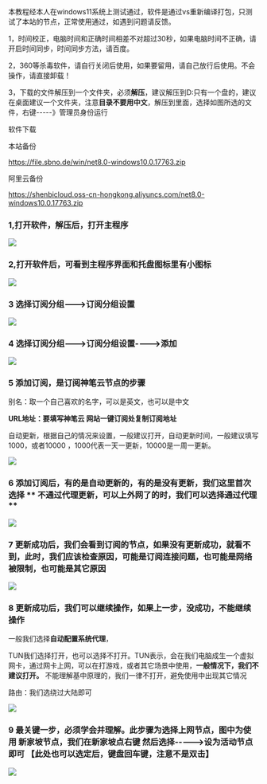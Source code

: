 本教程经本人在windows11系统上测试通过，软件是通过vs重新编译打包，只测试了本站的节点，正常使用通过，如遇到问题请反馈。


1，时间校正，电脑时间和正确时间相差不对超过30秒，如果电脑时间不正确，请开启时间同步，时间同步方法，请百度。


2，360等杀毒软件，请自行关闭后使用，如果要留用，请自己放行后使用。不会操作，请直接卸载！

3，下载的文件解压到一个文件夹，必须**解压**，建议解压到D:只有一个盘的，建议在桌面建议一个文件夹，注意**目录不要用中文**，解压到里面，选择如图所选的文件，右键-----》管理员身份运行



软件下载  

本站备份


https://file.sbno.de/win/net8.0-windows10.0.17763.zip



阿里云备份   



https://shenbicloud.oss-cn-hongkong.aliyuncs.com/net8.0-windows10.0.17763.zip



###  1,打开软件，解压后，打开主程序




![](../images/v2n/1.jpg)



###  2,打开软件后，可看到主程序界面和托盘图标里有小图标



![](../images/v2n/2.jpg)




###  3 选择订阅分组--->订阅分组设置



![](../images/v2n/3.jpg)





###  4 选择订阅分组--->订阅分组设置---->添加



![](../images/v2n/4.jpg)




###  5 添加订阅，是订阅神笔云节点的步骤

别名：取一个自己喜欢的名字，可以是英文，也可以是中文

**URL地址：要填写神笔云  网站一键订阅处复制订阅地址**

自动更新，根据自己的情况来设置，一般建议打开，自动更新时间，一般建议填写1000，或者10000    ，1000代表一天一更新，10000是一周一更新。


![](../images/v2n/5.jpg)



### 6 添加订阅后，有的是自动更新的，有的是没有更新，我们这里首次选择 ** 不通过代理**更新，可以上外网了的时，我们可以选择**通过代理**


![](../images/v2n/6.jpg)


### 7 更新成功后，我们会看到订阅的节点，如果没有更新成功，就看不到，此时，我们应该检查原因，可能是订阅连接问题，也可能是网络被限制，也可能是其它原因

![](../images/v2n/7.jpg)



### 8 更新成功后，我们可以继续操作，如果上一步，没成功，不能继续操作


一般我们选择**自动配置系统代理**，

TUN我们选择打开，也可以选择不打开。TUN表示，会在我们电脑成生一个虚拟网卡，通过网卡上网，可以在打游戏，或者其它场景中使用，**一般情况下，我们不建议打开。**    不能理解基中原理的，我们一律不打开，避免使用中出现其它情况

路由：我们选绕过大陆即可


![](../images/v2n/8.jpg)




### 9 最关键一步，必须学会并理解。此步骤为选择上网节点，图中为使用 新家坡节点，我们在新家坡**点右键**  然后选择----->设为活动节点  即可 【此处也可以选定后，键盘回车键，注意不是双击】  


![](../images/v2n/9.jpg)